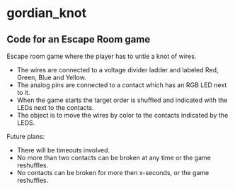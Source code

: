 # gordian_knot
Code for an Escape Room game
----
   Escape room game where the player has to untie a knot of wires.
   * The wires are connected to a voltage divider ladder and labeled Red, Green, Blue and Yellow.
   * The analog pins are connected to a contact which has an RGB LED next to it.
   * When the game starts the target order is shuffled and indicated with the LEDs next to the contacts.
   * The object is to move the wires by color to the contacts indicated by the LEDS.

   Future plans:
   * There will be timeouts involved.
   * No more than two contacts can be broken at any time or the game reshuffles.
   * No contacts can be broken for more then x-seconds, or the game reshuffles.
